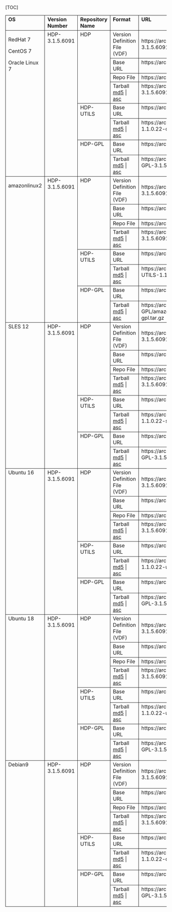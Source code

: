 [TOC]

<table border="1" class="MsoNormalTable" rules="all" style="border-collapse:collapse;mso-table-layout-alt:fixed;border:none;  mso-border-alt:solid black 1.0pt;mso-yfti-tbllook:1536;mso-padding-alt:0in 5.4pt 0in 5.4pt;  mso-border-insideh:1.0pt solid black;mso-border-insidev:1.0pt solid black" width="650" id="d6e1584">
    <colgroup>
        <col width="93px">
        <col width="75px">
        <col width="84px">
        <col width="98px">
        <col width="507px">
    </colgroup>
    <tbody>
        <tr>
            <td valign="top"><span class="bold"><strong>OS</strong></span></td>
            <td valign="top"><span class="bold"><strong>Version
                        Number</strong></span></td>
            <td valign="top"><span class="bold"><strong>Repository
                        Name</strong></span></td>
            <td valign="top"><span class="bold"><strong>Format</strong></span></td>
            <td valign="top"><span class="bold"><strong>URL</strong></span></td>
        </tr>
        <tr>
            <td rowspan="8" valign="top">
                <p>RedHat 7</p>
                <p>CentOS 7</p>
                <p>Oracle Linux 7</p>
            </td>
            <td rowspan="8" valign="top">HDP-3.1.5.6091</td>
            <td rowspan="4" valign="top">HDP</td>
            <td>Version Definition File (VDF)</td>
            <td>https://archive.cloudera.com/p/HDP/centos7/3.x/updates/3.1.5.6091/HDP-3.1.5.6091-7.xml </td>
        </tr>
        <tr>
            <td valign="top">Base URL</td>
            <td valign="top">https://archive.cloudera.com/p/HDP/centos7/3.x/updates/3.1.5.6091</td>
        </tr>
        <tr>
            <td valign="top">Repo File</td>
            <td valign="top">https://archive.cloudera.com/p/HDP/centos7/3.x/updates/3.1.5.6091/hdp.repo</td>
        </tr>
        <tr>
            <td valign="top">Tarball <a class="link" href="https://archive.cloudera.com/p/HDP/centos7/3.x/updates/3.1.5.6091/HDP-3.1.5.6091-centos7-rpm.tar.gz.md5" target="_top">md5</a> |<a class="link" href="https://archive.cloudera.com/p/HDP/centos7/3.x/updates/3.1.5.6091/HDP-3.1.5.6091-centos7-rpm.tar.gz.asc" target="_top"> asc</a></td>
            <td valign="top">https://archive.cloudera.com/p/HDP/centos7/3.x/updates/3.1.5.6091/HDP-3.1.5.6091-centos7-rpm.tar.gz</td>
        </tr>
        <tr>
            <td rowspan="2" valign="top">HDP-UTILS</td>
            <td valign="top">Base URL</td>
            <td valign="top">https://archive.cloudera.com/p/HDP-UTILS/1.1.0.22/repos/centos7</td>
        </tr>
        <tr>
            <td valign="top">Tarball <a class="link" href="https://archive.cloudera.com/p/HDP-UTILS/1.1.0.22/repos/centos7/HDP-UTILS-1.1.0.22-centos7.tar.gz.md5" target="_top">md5</a> |<a class="link" href="https://archive.cloudera.com/p/HDP-UTILS/1.1.0.22/repos/centos7/HDP-UTILS-1.1.0.22-centos7.tar.gz.asc" target="_top"> asc</a></td>
            <td valign="top">https://archive.cloudera.com/p/HDP-UTILS/1.1.0.22/repos/centos7/HDP-UTILS-1.1.0.22-centos7.tar.gz</td>
        </tr>
        <tr>
            <td rowspan="2" valign="top">HDP-GPL</td>
            <td valign="top">Base URL</td>
            <td valign="top">https://archive.cloudera.com/p/HDP-GPL/centos7/3.x/updates/3.1.5.6091</td>
        </tr>
        <tr>
            <td valign="top">Tarball <a class="link" href="https://archive.cloudera.com/p/HDP-GPL/centos7/3.x/updates/3.1.5.6091/HDP-GPL-3.1.5.6091-centos7-gpl.tar.gz.md5" target="_top">md5</a> |<a class="link" href="https://archive.cloudera.com/p/HDP-GPL/centos7/3.x/updates/3.1.5.6091/HDP-GPL-3.1.5.6091-centos7-gpl.tar.gz.asc" target="_top"> asc</a></td>
            <td valign="top">https://archive.cloudera.com/p/HDP-GPL/centos7/3.x/updates/3.1.5.6091/HDP-GPL-3.1.5.6091-centos7-gpl.tar.gz</td>
        </tr>
        <tr>
            <td rowspan="8" valign="top">
                <p>amazonlinux2</p>
            </td>
            <td rowspan="8" valign="top">HDP-3.1.5.6091</td>
            <td rowspan="4" valign="top">HDP</td>
            <td>Version Definition File (VDF)</td>
            <td>https://archive.cloudera.com/p/HDP/amazonlinux2/3.x/updates/3.1.5.6091/HDP-3.1.5.6091-7.xml </td>
        </tr>
        <tr>
            <td valign="top">Base URL</td>
            <td valign="top">https://archive.cloudera.com/p/HDP/amazonlinux2/3.x/updates/3.1.5.6091</td>
        </tr>
        <tr>
            <td valign="top">Repo File</td>
            <td valign="top">https://archive.cloudera.com/p/HDP/amazonlinux2/3.x/updates/3.1.5.6091/hdp.repo</td>
        </tr>
        <tr>
            <td valign="top">Tarball <a class="link" href="https://archive.cloudera.com/p/HDP/amazonlinux2/3.x/updates/3.1.5.6091/HDP-3.1.5.6091-amazonlinux2-rpm.tar.gz.md5" target="_top">md5</a> |<a class="link" href="https://archive.cloudera.com/p/HDP/amazonlinux2/3.x/updates/3.1.5.6091/HDP-3.1.5.6091-amazonlinux2-rpm.tar.gz.asc" target="_top"> asc</a></td>
            <td valign="top">https://archive.cloudera.com/p/HDP/amazonlinux2/3.x/updates/3.1.5.6091/HDP-3.1.5.6091-amazonlinux2-rpm.tar.gz</td>
        </tr>
        <tr>
            <td rowspan="2" valign="top">HDP-UTILS</td>
            <td valign="top">Base URL</td>
            <td valign="top">https://archive.cloudera.com/p/HDP-UTILS/1.1.0.22/repos/amazonlinux2</td>
        </tr>
        <tr>
            <td valign="top">Tarball <a class="link" href="https://archive.cloudera.com/p/HDP-UTILS/1.1.0.22/repos/amazonlinux2/HDP-UTILS-1.1.0.22-amazonlinux2.tar.gz.md5" target="_top">md5</a> |<a class="link" href="https://archive.cloudera.com/p/HDP-UTILS/1.1.0.22/repos/amazonlinux2/HDP-UTILS-1.1.0.22-amazonlinux2.tar.gz.asc" target="_top"> asc</a></td>
            <td valign="top">https://archive.cloudera.com/p/HDP-UTILS/1.1.0.22/repos/amazonlinux2/HDP-UTILS-1.1.0.22-amazonlinux2.tar.gz</td>
        </tr>
        <tr>
            <td rowspan="2" valign="top">HDP-GPL</td>
            <td valign="top">Base URL</td>
            <td valign="top">https://archive.cloudera.com/p/HDP-GPL/amazonlinux2/3.x/updates/3.1.5.6091</td>
        </tr>
        <tr>
            <td valign="top">Tarball <a class="link" href="https://archive.cloudera.com/p/HDP-GPL/amazonlinux2/3.x/updates/3.1.5.6091/HDP-GPL-3.1.5.6091-amazonlinux2-gpl.tar.gz.md5" target="_top">md5</a> |<a class="link" href="https://archive.cloudera.com/p/HDP-GPL/amazonlinux2/3.x/updates/3.1.5.6091/HDP-GPL-3.1.5.6091-amazonlinux2-gpl.tar.gz.asc" target="_top"> asc</a></td>
            <td valign="top">https://archive.cloudera.com/p/HDP-GPL/amazonlinux2/3.x/updates/3.1.5.6091/HDP-GPL-3.1.5.6091-amazon2-gpl.tar.gz</td>
        </tr>
        <tr>
            <td rowspan="8" valign="top">SLES 12 </td>
            <td rowspan="8" valign="top">HDP-3.1.5.6091</td>
            <td rowspan="4" valign="top">HDP</td>
            <td>Version Definition File (VDF)</td>
            <td>https://archive.cloudera.com/p/HDP/sles12/3.x/updates/3.1.5.6091/HDP-3.1.5.6091-7.xml </td>
        </tr>
        <tr>
            <td valign="top">Base URL</td>
            <td valign="top">https://archive.cloudera.com/p/HDP/sles12/3.x/updates/3.1.5.6091/</td>
        </tr>
        <tr>
            <td valign="top">Repo File</td>
            <td valign="top">https://archive.cloudera.com/p/HDP/sles12/3.x/updates/3.1.5.6091/hdp.repo</td>
        </tr>
        <tr>
            <td valign="top">Tarball <a class="link" href="https://archive.cloudera.com/p/HDP/sles12/3.x/updates/3.1.5.6091/HDP-3.1.5.6091-sles12-rpm.tar.gz.md5" target="_top">md5</a> |<a class="link" href="https://archive.cloudera.com/p/HDP/sles12/3.x/updates/3.1.5.6091/HDP-3.1.5.6091-sles12-rpm.tar.gz.asc" target="_top"> asc</a></td>
            <td valign="top">https://archive.cloudera.com/p/HDP/sles12/3.x/updates/3.1.5.6091/HDP-3.1.5.6091-sles12-rpm.tar.gz</td>
        </tr>
        <tr>
            <td rowspan="2" valign="top">HDP-UTILS</td>
            <td valign="top">Base URL</td>
            <td valign="top">https://archive.cloudera.com/p/HDP-UTILS/1.1.0.22/repos/sles12</td>
        </tr>
        <tr>
            <td valign="top">Tarball <a class="link" href="https://archive.cloudera.com/p/HDP-UTILS/1.1.0.22/repos/sles12/HDP-UTILS-1.1.0.22-sles12.tar.gz.md5" target="_top">md5</a> |<a class="link" href="https://archive.cloudera.com/p/HDP-UTILS/1.1.0.22/repos/sles12/HDP-UTILS-1.1.0.22-sles12.tar.gz.asc" target="_top"> asc</a></td>
            <td valign="top">https://archive.cloudera.com/p/HDP-UTILS/1.1.0.22/repos/sles12/HDP-UTILS-1.1.0.22-sles12.tar.gz</td>
        </tr>
        <tr>
            <td rowspan="2" valign="top">HDP-GPL</td>
            <td valign="top">Base URL</td>
            <td valign="top">https://archive.cloudera.com/p/HDP-GPL/sles12/3.x/updates/3.1.5.6091</td>
        </tr>
        <tr>
            <td valign="top">Tarball <a class="link" href="https://archive.cloudera.com/p/HDP-GPL/sles12/3.x/updates/3.1.5.6091/HDP-GPL-3.1.5.6091-sles12-gpl.tar.gz.md5" target="_top">md5</a> |<a class="link" href="https://archive.cloudera.com/p/HDP-GPL/sles12/3.x/updates/3.1.5.6091/HDP-GPL-3.1.5.6091-sles12-gpl.tar.gz.asc" target="_top"> asc</a></td>
            <td valign="top">https://archive.cloudera.com/p/HDP-GPL/sles12/3.x/updates/3.1.5.6091/HDP-GPL-3.1.5.6091-sles12-gpl.tar.gz</td>
        </tr>
        <tr>
            <td rowspan="8" valign="top">Ubuntu 16</td>
            <td rowspan="8" valign="top">HDP-3.1.5.6091</td>
            <td rowspan="4" valign="top">HDP</td>
            <td>Version Definition File (VDF)</td>
            <td>https://archive.cloudera.com/p/HDP/ubuntu16/3.x/updates/3.1.5.6091/HDP-3.1.5.6091-7.xml </td>
        </tr>
        <tr>
            <td valign="top">Base URL</td>
            <td valign="top">https://archive.cloudera.com/p/HDP/ubuntu16/3.x/updates/3.1.5.6091/</td>
        </tr>
        <tr>
            <td valign="top">Repo File</td>
            <td valign="top">https://archive.cloudera.com/p/HDP/ubuntu16/3.x/updates/3.1.5.6091/hdp.list</td>
        </tr>
        <tr>
            <td valign="top">Tarball <a class="link" href="https://archive.cloudera.com/p/HDP/ubuntu16/3.x/updates/3.1.5.6091/HDP-3.1.5.6091-ubuntu16-deb.tar.gz.md5" target="_top">md5</a> |<a class="link" href="https://archive.cloudera.com/p/HDP/ubuntu16/3.x/updates/3.1.5.6091/HDP-3.1.5.6091-ubuntu16-deb.tar.gz.asc" target="_top"> asc</a></td>
            <td valign="top">https://archive.cloudera.com/p/HDP/ubuntu16/3.x/updates/3.1.5.6091/HDP-3.1.5.6091-ubuntu16-deb.tar.gz</td>
        </tr>
        <tr>
            <td rowspan="2" valign="top">HDP-UTILS</td>
            <td valign="top">Base URL</td>
            <td valign="top">https://archive.cloudera.com/p/HDP-UTILS/1.1.0.22/repos/ubuntu16</td>
        </tr>
        <tr>
            <td valign="top">Tarball <a class="link" href="https://archive.cloudera.com/p/HDP-UTILS/1.1.0.22/repos/ubuntu16/HDP-UTILS-1.1.0.22-ubuntu16.tar.gz.md5" target="_top">md5</a> |<a class="link" href="https://archive.cloudera.com/p/HDP-UTILS/1.1.0.22/repos/ubuntu16/HDP-UTILS-1.1.0.22-ubuntu16.tar.gz.asc" target="_top"> asc</a></td>
            <td valign="top">https://archive.cloudera.com/p/HDP-UTILS/1.1.0.22/repos/ubuntu16/HDP-UTILS-1.1.0.22-ubuntu16.tar.gz</td>
        </tr>
        <tr>
            <td rowspan="2" valign="top">HDP-GPL</td>
            <td valign="top">Base URL</td>
            <td valign="top">https://archive.cloudera.com/p/HDP-GPL/ubuntu16/3.x/updates/3.1.5.6091</td>
        </tr>
        <tr>
            <td valign="top">Tarball <a class="link" href="https://archive.cloudera.com/p/HDP-GPL/ubuntu16/3.x/updates/3.1.5.6091/HDP-GPL-3.1.5.6091-ubuntu16-gpl.tar.gz.md5" target="_top">md5</a> |<a class="link" href="https://archive.cloudera.com/p/HDP-GPL/ubuntu16/3.x/updates/3.1.5.6091/HDP-GPL-3.1.5.6091-ubuntu16-gpl.tar.gz.asc" target="_top"> asc</a></td>
            <td valign="top">https://archive.cloudera.com/p/HDP-GPL/ubuntu16/3.x/updates/3.1.5.6091/HDP-GPL-3.1.5.6091-ubuntu16-gpl.tar.gz</td>
        </tr>
        <tr>
            <td rowspan="8" valign="top">Ubuntu 18</td>
            <td rowspan="8" valign="top">HDP-3.1.5.6091</td>
            <td rowspan="4" valign="top">HDP</td>
            <td>Version Definition File (VDF)</td>
            <td>https://archive.cloudera.com/p/HDP/ubuntu18/3.x/updates/3.1.5.6091/HDP-3.1.5.6091-7.xml </td>
        </tr>
        <tr>
            <td valign="top">Base URL</td>
            <td valign="top">https://archive.cloudera.com/p/HDP/ubuntu18/3.x/updates/3.1.5.6091/</td>
        </tr>
        <tr>
            <td valign="top">Repo File</td>
            <td valign="top">https://archive.cloudera.com/p/HDP/ubuntu18/3.x/updates/3.1.5.6091/hdp.list</td>
        </tr>
        <tr>
            <td valign="top">Tarball <a class="link" href="https://archive.cloudera.com/p/HDP/ubuntu18/3.x/updates/3.1.5.6091/HDP-3.1.5.6091-ubuntu18-deb.tar.gz.md5" target="_top">md5</a> |<a class="link" href="https://archive.cloudera.com/p/HDP/ubuntu18/3.x/updates/3.1.5.6091/HDP-3.1.5.6091-ubuntu18-deb.tar.gz.asc" target="_top"> asc</a></td>
            <td valign="top">https://archive.cloudera.com/p/HDP/ubuntu18/3.x/updates/3.1.5.6091/HDP-3.1.5.6091-ubuntu18-deb.tar.gz</td>
        </tr>
        <tr>
            <td rowspan="2" valign="top">HDP-UTILS</td>
            <td valign="top">Base URL</td>
            <td valign="top">https://archive.cloudera.com/p/HDP-UTILS/1.1.0.22/repos/ubuntu18</td>
        </tr>
        <tr>
            <td valign="top">Tarball <a class="link" href="https://archive.cloudera.com/p/HDP-UTILS/1.1.0.22/repos/ubuntu18/HDP-UTILS-1.1.0.22-ubuntu18.tar.gz.md5" target="_top">md5</a> |<a class="link" href="https://archive.cloudera.com/p/HDP-UTILS/1.1.0.22/repos/ubuntu18/HDP-UTILS-1.1.0.22-ubuntu18.tar.gz.asc" target="_top"> asc</a></td>
            <td valign="top">https://archive.cloudera.com/p/HDP-UTILS/1.1.0.22/repos/ubuntu18/HDP-UTILS-1.1.0.22-ubuntu18.tar.gz</td>
        </tr>
        <tr>
            <td rowspan="2" valign="top">HDP-GPL</td>
            <td valign="top">Base URL</td>
            <td valign="top">https://archive.cloudera.com/p/HDP-GPL/ubuntu18/3.x/updates/3.1.5.6091</td>
        </tr>
        <tr>
            <td valign="top">Tarball <a class="link" href="https://archive.cloudera.com/p/HDP-GPL/ubuntu18/3.x/updates/3.1.5.6091/HDP-GPL-3.1.5.6091-ubuntu18-gpl.tar.gz.md5" target="_top">md5</a> |<a class="link" href="https://archive.cloudera.com/p/HDP-GPL/ubuntu18/3.x/updates/3.1.5.6091/HDP-GPL-3.1.5.6091-ubuntu18-gpl.tar.gz.asc" target="_top"> asc</a></td>
            <td valign="top">https://archive.cloudera.com/p/HDP-GPL/ubuntu18/3.x/updates/3.1.5.6091/HDP-GPL-3.1.5.6091-ubuntu18-gpl.tar.gz</td>
        </tr>
        <tr>
            <td rowspan="8" valign="top">Debian9</td>
            <td rowspan="8" valign="top">HDP-3.1.5.6091</td>
            <td rowspan="4" valign="top">HDP</td>
            <td>Version Definition File (VDF)</td>
            <td>https://archive.cloudera.com/p/HDP/debian9/3.x/updates/3.1.5.6091/HDP-3.1.5.6091-7.xml </td>
        </tr>
        <tr>
            <td valign="top">Base URL</td>
            <td valign="top">https://archive.cloudera.com/p/HDP/debian9/3.x/updates/3.1.5.6091/</td>
        </tr>
        <tr>
            <td valign="top">Repo File</td>
            <td valign="top">https://archive.cloudera.com/p/HDP/debian9/3.x/updates/3.1.5.6091/hdp.list</td>
        </tr>
        <tr>
            <td valign="top">Tarball <a class="link" href="https://archive.cloudera.com/p/HDP/debian9/3.x/updates/3.1.5.6091/HDP-3.1.5.6091-debian9-deb.tar.gz.md5" target="_top">md5</a> |<a class="link" href="https://archive.cloudera.com/p/HDP/debian9/3.x/updates/3.1.5.6091/HDP-3.1.5.6091-debian9-deb.tar.gz.asc" target="_top"> asc</a></td>
            <td valign="top">https://archive.cloudera.com/p/HDP/debian9/3.x/updates/3.1.5.6091/HDP-3.1.5.6091-debian9-deb.tar.gz</td>
        </tr>
        <tr>
            <td rowspan="2" valign="top">HDP-UTILS</td>
            <td valign="top">Base URL</td>
            <td valign="top">
                https://archive.cloudera.com/p/HDP-UTILS/1.1.0.22/repos/debian9</td>
        </tr>
        <tr>
            <td valign="top">Tarball <a class="link" href="https://archive.cloudera.com/p/HDP-UTILS/1.1.0.22/repos/debian9/HDP-UTILS-1.1.0.22-debian9.tar.gz.md5" target="_top">md5</a> |<a class="link" href="https://archive.cloudera.com/p/HDP-UTILS/1.1.0.22/repos/debian9/HDP-UTILS-1.1.0.22-debian9.tar.gz.asc" target="_top"> asc</a></td>
            <td valign="top">https://archive.cloudera.com/p/HDP-UTILS/1.1.0.22/repos/debian9/HDP-UTILS-1.1.0.22-debian9.tar.gz</td>
        </tr>
        <tr>
            <td rowspan="2" valign="top">HDP-GPL</td>
            <td valign="top">Base URL</td>
            <td valign="top">https://archive.cloudera.com/p/HDP-GPL/debian9/3.x/updates/3.1.5.6091</td>
        </tr>
        <tr>
            <td valign="top">Tarball <a class="link" href="https://archive.cloudera.com/p/HDP-GPL/debian9/3.x/updates/3.1.5.6091/HDP-GPL-3.1.5.6091-debian9-gpl.tar.gz.md5" target="_top">md5</a> |<a class="link" href="https://archive.cloudera.com/p/HDP-GPL/debian9/3.x/updates/3.1.5.6091/HDP-GPL-3.1.5.6091-debian9-gpl.tar.gz.asc" target="_top"> asc</a></td>
            <td valign="top">https://archive.cloudera.com/p/HDP-GPL/debian9/3.x/updates/3.1.5.6091/HDP-GPL-3.1.5.6091-debian9-gpl.tar.gz</td>
        </tr>
    </tbody>
</table>
